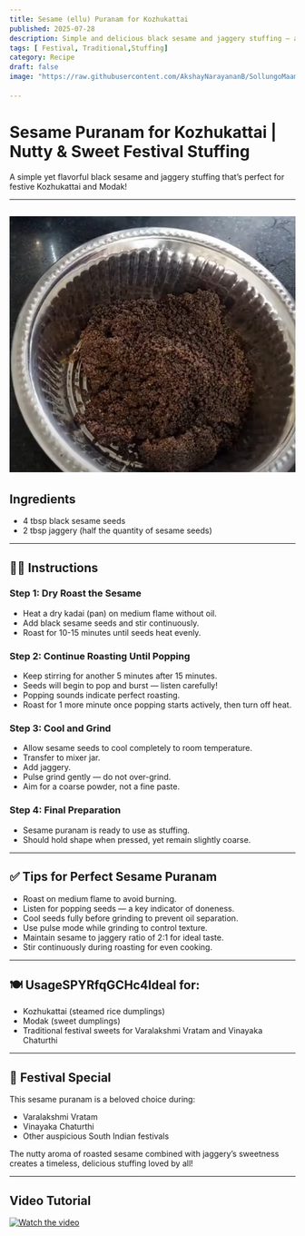 ```yaml
---
title: Sesame (ellu) Puranam for Kozhukattai  
published: 2025-07-28  
description: Simple and delicious black sesame and jaggery stuffing — a traditional favorite for festivals like Varalakshmi Vratam and Vinayaka Chaturthi.  
tags: [ Festival, Traditional,Stuffing]  
category: Recipe  
draft: false  
image: "https://raw.githubusercontent.com/AkshayNarayananB/SollungoMaami/master/images/ellu.png" 
 
---
```


#  Sesame Puranam for Kozhukattai | Nutty & Sweet Festival Stuffing

A simple yet flavorful black sesame and jaggery stuffing that’s perfect for festive Kozhukattai and Modak!

---
![ellu](https://raw.githubusercontent.com/AkshayNarayananB/SollungoMaami/master/images/ellu.png)
---

##  Ingredients

-  4 tbsp black sesame seeds  
-  2 tbsp jaggery (half the quantity of sesame seeds)  

---

## 👩‍🍳 Instructions

### Step 1: Dry Roast the Sesame  
 - Heat a dry kadai (pan) on medium flame without oil.  
 - Add black sesame seeds and stir continuously.  
 - Roast for 10-15 minutes until seeds heat evenly.  

### Step 2: Continue Roasting Until Popping  
 - Keep stirring for another 5 minutes after 15 minutes.  
 - Seeds will begin to pop and burst — listen carefully!  
 - Popping sounds indicate perfect roasting.  
 - Roast for 1 more minute once popping starts actively, then turn off heat.  

### Step 3: Cool and Grind  
 - Allow sesame seeds to cool completely to room temperature.  
 - Transfer to mixer jar.  
 - Add jaggery.  
 - Pulse grind gently — do not over-grind.  
 - Aim for a coarse powder, not a fine paste.  

### Step 4: Final Preparation  
 - Sesame puranam is ready to use as stuffing.  
 - Should hold shape when pressed, yet remain slightly coarse.  

---

## ✅ Tips for Perfect Sesame Puranam

-  Roast on medium flame to avoid burning.  
-  Listen for popping seeds — a key indicator of doneness.  
-  Cool seeds fully before grinding to prevent oil separation.  
-  Use pulse mode while grinding to control texture.  
-  Maintain sesame to jaggery ratio of 2:1 for ideal taste.  
-  Stir continuously during roasting for even cooking.  

---

## 🍽️ UsageSPYRfqGCHc4Ideal for:  

- Kozhukattai (steamed rice dumplings)  
- Modak (sweet dumplings)  
- Traditional festival sweets for Varalakshmi Vratam and Vinayaka Chaturthi  

---

## 🎉 Festival Special

This sesame puranam is a beloved choice during:  

- Varalakshmi Vratam  
- Vinayaka Chaturthi  
- Other auspicious South Indian festivals  

The nutty aroma of roasted sesame combined with jaggery’s sweetness creates a timeless, delicious stuffing loved by all!  

---

## Video Tutorial

[![Watch the video](https://img.youtube.com/vi/woFJ4ZSBvyU/0.jpg)](https://youtu.be/woFJ4ZSBvyU?si=Xi6gmLQ4vZC_S3N0)
